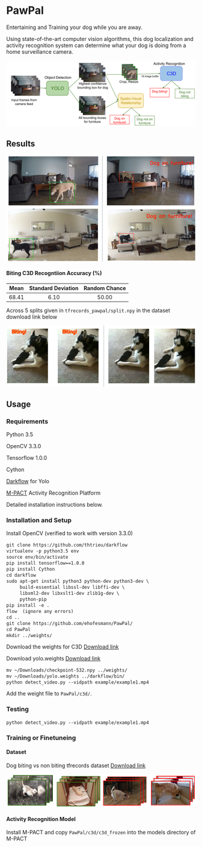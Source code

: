 # PawPal
Entertaining and Training your dog while you are away.

Using state-of-the-art computer vision algorithms, this dog localization and activity recognition system can determine what your dog is doing from a home surveillance camera.

![](https://github.com/ehofesmann/PawPal/blob/master/images/pipeline.png)



## Results
![](https://github.com/ehofesmann/PawPal/blob/master/images/furniture.png)

#### Biting C3D Recogntiion Accuracy (%)
|  Mean | Standard Deviation | Random Chance |  
|:----------:|:------:| :----:|
|  68.41 | 6.10 | 50.00 |

Across 5 splits given in ```tfrecords_pawpal/split.npy``` in the dataset download link below


![](https://github.com/ehofesmann/PawPal/blob/master/images/biting.png)



## Usage



### Requirements
Python 3.5

OpenCV 3.3.0

Tensorflow 1.0.0

Cython


[Darkflow](https://github.com/thtrieu/darkflow) for Yolo

[M-PACT](https://github.com/MichiganCOG/M-PACT) Activity Recognition Platform

Detailed installation instructions below.

### Installation and Setup

Install OpenCV (verified to work with version 3.3.0)

```
git clone https://github.com/thtrieu/darkflow
virtualenv -p python3.5 env
source env/bin/activate
pip install tensorflow==1.0.0 
pip install Cython 
cd darkflow
sudo apt-get install python3 python-dev python3-dev \
     build-essential libssl-dev libffi-dev \
     libxml2-dev libxslt1-dev zlib1g-dev \
     python-pip
pip install -e .
flow  (ignore any errors)
cd ..
git clone https://github.com/ehofesmann/PawPal/
cd PawPal
mkdir ../weights/

```
Download the weights for C3D [Download link](https://umich.box.com/s/va0jkzx6ym0vb4k6909sxebjijne0uez)

Download yolo.weights [Download link](https://drive.google.com/drive/folders/0B1tW_VtY7onidEwyQ2FtQVplWEU)
```
mv ~/Downloads/checkpoint-532.npy ../weights/
mv ~/Downloads/yolo.weights ../darkflow/bin/
python detect_video.py --vidpath example/example1.mp4
```
Add the weight file to ```PawPal/c3d/```.

### Testing

```
python detect_video.py --vidpath example/example1.mp4
```

### Training or Finetuneing

#### Dataset
Dog biting vs non biting tfrecords dataset [Download link](https://umich.box.com/s/jptvbcuig2ieejmhhv7p8kic7t3vraeu)

![](https://github.com/ehofesmann/PawPal/blob/master/images/data.png)


#### Activity Recognition Model
Install M-PACT and copy ```PawPal/c3d/c3d_frozen``` into the models directory of M-PACT






